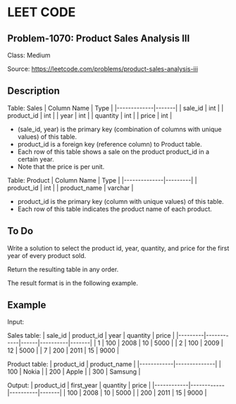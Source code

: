 # LEET CODE
## Problem-1070: Product Sales Analysis III
Class: Medium

Source: https://leetcode.com/problems/product-sales-analysis-iii

## Description
Table: Sales
| Column Name | Type  |
|-------------|-------|
| sale_id     | int   |
| product_id  | int   |
| year        | int   |
| quantity    | int   |
| price       | int   |

- (sale_id, year) is the primary key (combination of columns with unique values) of this table.
- product_id is a foreign key (reference column) to Product table.
- Each row of this table shows a sale on the product product_id in a certain year.
- Note that the price is per unit.

Table: Product
| Column Name  | Type    |
|--------------|---------|
| product_id   | int     |
| product_name | varchar |

- product_id is the primary key (column with unique values) of this table.
- Each row of this table indicates the product name of each product.
 
## To Do
Write a solution to select the product id, year, quantity, and price for the first year of every product sold.

Return the resulting table in any order.

The result format is in the following example.

## Example

Input: 

Sales table:
| sale_id | product_id | year | quantity | price |
|---------|------------|------|----------|-------| 
| 1       | 100        | 2008 | 10       | 5000  |
| 2       | 100        | 2009 | 12       | 5000  |
| 7       | 200        | 2011 | 15       | 9000  |

Product table:
| product_id | product_name |
|------------|--------------|
| 100        | Nokia        |
| 200        | Apple        |
| 300        | Samsung      |

Output: 
| product_id | first_year | quantity | price |
|------------|------------|----------|-------| 
| 100        | 2008       | 10       | 5000  |
| 200        | 2011       | 15       | 9000  |
